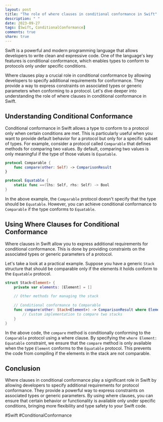 ```yaml
---
layout: post
title: "The role of where clauses in conditional conformance in Swift"
description: " "
date: 2023-09-27
tags: [Swift, ConditionalConformance]
comments: true
share: true
---
```


Swift is a powerful and modern programming language that allows developers to write clean and expressive code. One of the language's key features is conditional conformance, which enables types to conform to protocols only under specific conditions. 

Where clauses play a crucial role in conditional conformance by allowing developers to specify additional requirements for conformance. They provide a way to express constraints on associated types or generic parameters when conforming to a protocol. Let's dive deeper into understanding the role of where clauses in conditional conformance in Swift.

## Understanding Conditional Conformance

Conditional conformance in Swift allows a type to conform to a protocol only when certain conditions are met. This is particularly useful when you want to provide default behavior for a protocol but only for a specific subset of types. For example, consider a protocol called `Comparable` that defines methods for comparing two values. By default, comparing two values is only meaningful if the type of those values is `Equatable`.

```swift
protocol Comparable {
    func compare(other: Self) -> ComparisonResult
}

protocol Equatable {
    static func ==(lhs: Self, rhs: Self) -> Bool
}
```

In the above example, the `Comparable` protocol doesn't specify that the type should be `Equatable`. However, you can achieve conditional conformance to `Comparable` if the type conforms to `Equatable`.

## Using Where Clauses for Conditional Conformance

Where clauses in Swift allow you to express additional requirements for conditional conformance. This is done by providing constraints on the associated types or generic parameters of a protocol.

Let's take a look at a practical example. Suppose you have a generic `Stack` structure that should be comparable only if the elements it holds conform to the `Equatable` protocol.

```swift
struct Stack<Element> {
    private var elements: [Element] = []
    
    // Other methods for managing the stack
    
    // Conditional conformance to Comparable
    func compare(other: Stack<Element>) -> ComparisonResult where Element: Equatable {
        // Custom implementation to compare two stacks
    }
}
```

In the above code, the `compare` method is conditionally conforming to the `Comparable` protocol using a where clause. By specifying the `where Element: Equatable` constraint, we ensure that the `compare` method is only available when the type `Element` conforms to the `Equatable` protocol. This prevents the code from compiling if the elements in the stack are not comparable.

## Conclusion

Where clauses in conditional conformance play a significant role in Swift by allowing developers to specify additional requirements for protocol conformance. They provide a powerful way to express constraints on associated types or generic parameters. By using where clauses, you can ensure that certain behavior or functionality is available only under specific conditions, bringing more flexibility and type safety to your Swift code.

#Swift #ConditionalConformance